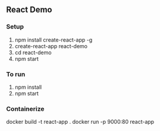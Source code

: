 ## React Demo

### Setup
1. npm install create-react-app -g
2. create-react-app react-demo 
3. cd react-demo
4. npm start

### To run
1. npm install
2. npm start

### Containerize
docker build -t react-app .
docker run -p 9000:80 react-app